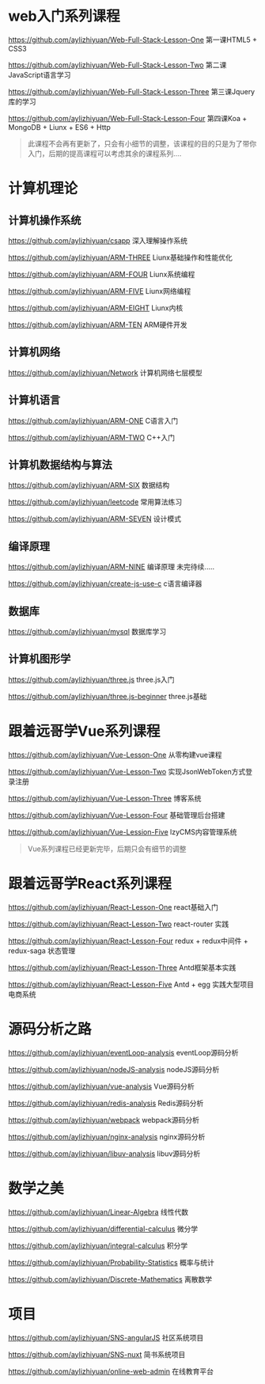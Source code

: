 # web入门系列课程


https://github.com/aylizhiyuan/Web-Full-Stack-Lesson-One 第一课HTML5 + CSS3

https://github.com/aylizhiyuan/Web-Full-Stack-Lesson-Two 第二课JavaScript语言学习

https://github.com/aylizhiyuan/Web-Full-Stack-Lesson-Three 第三课Jquery库的学习

https://github.com/aylizhiyuan/Web-Full-Stack-Lesson-Four 第四课Koa + MongoDB + Liunx + ES6 + Http


> 此课程不会再有更新了，只会有小细节的调整，该课程的目的只是为了带你入门，后期的提高课程可以考虑其余的课程系列....


# 计算机理论

## 计算机操作系统

https://github.com/aylizhiyuan/csapp 深入理解操作系统

https://github.com/aylizhiyuan/ARM-THREE Liunx基础操作和性能优化

https://github.com/aylizhiyuan/ARM-FOUR Liunx系统编程

https://github.com/aylizhiyuan/ARM-FIVE Liunx网络编程

https://github.com/aylizhiyuan/ARM-EIGHT Liunx内核 

https://github.com/aylizhiyuan/ARM-TEN   ARM硬件开发

## 计算机网络

https://github.com/aylizhiyuan/Network 计算机网络七层模型

## 计算机语言

https://github.com/aylizhiyuan/ARM-ONE C语言入门

https://github.com/aylizhiyuan/ARM-TWO C++入门



## 计算机数据结构与算法

https://github.com/aylizhiyuan/ARM-SIX 数据结构

https://github.com/aylizhiyuan/leetcode 常用算法练习

https://github.com/aylizhiyuan/ARM-SEVEN 设计模式

## 编译原理

https://github.com/aylizhiyuan/ARM-NINE  编译原理 未完待续.....

https://github.com/aylizhiyuan/create-js-use-c c语言编译器

## 数据库

https://github.com/aylizhiyuan/mysql 数据库学习

## 计算机图形学

https://github.com/aylizhiyuan/three.js three.js入门

https://github.com/aylizhiyuan/three.js-beginner three.js基础


# 跟着远哥学Vue系列课程

https://github.com/aylizhiyuan/Vue-Lesson-One 从零构建vue课程

https://github.com/aylizhiyuan/Vue-Lesson-Two 实现JsonWebToken方式登录注册

https://github.com/aylizhiyuan/Vue-Lesson-Three 博客系统

https://github.com/aylizhiyuan/Vue-Lesson-Four 基础管理后台搭建

https://github.com/aylizhiyuan/Vue-Lession-Five lzyCMS内容管理系统

> Vue系列课程已经更新完毕，后期只会有细节的调整


# 跟着远哥学React系列课程

https://github.com/aylizhiyuan/React-Lesson-One react基础入门

https://github.com/aylizhiyuan/React-Lesson-Two react-router 实践

https://github.com/aylizhiyuan/React-Lesson-Four redux + redux中间件 + redux-saga 状态管理

https://github.com/aylizhiyuan/React-Lesson-Three Antd框架基本实践

https://github.com/aylizhiyuan/React-Lesson-Five Antd + egg 实践大型项目电商系统


# 源码分析之路

https://github.com/aylizhiyuan/eventLoop-analysis eventLoop源码分析 

https://github.com/aylizhiyuan/nodeJS-analysis nodeJS源码分析

https://github.com/aylizhiyuan/vue-analysis Vue源码分析

https://github.com/aylizhiyuan/redis-analysis Redis源码分析

https://github.com/aylizhiyuan/webpack webpack源码分析

https://github.com/aylizhiyuan/nginx-analysis  nginx源码分析

https://github.com/aylizhiyuan/libuv-analysis libuv源码分析


# 数学之美

https://github.com/aylizhiyuan/Linear-Algebra 线性代数

https://github.com/aylizhiyuan/differential-calculus 微分学

https://github.com/aylizhiyuan/integral-calculus 积分学

https://github.com/aylizhiyuan/Probability-Statistics  概率与统计 

https://github.com/aylizhiyuan/Discrete-Mathematics  离散数学


# 项目

https://github.com/aylizhiyuan/SNS-angularJS  社区系统项目

https://github.com/aylizhiyuan/SNS-nuxt  简书系统项目

https://github.com/aylizhiyuan/online-web-admin 在线教育平台







